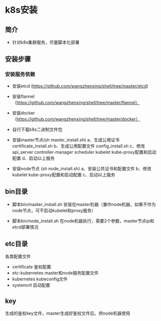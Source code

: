 # k8s安装

## 简介

- 针对k8s集群服务，尽量脚本化部署

## 安装步骤
### 安装服务依赖
- 安装etcd (https://github.com/wangzhenxing/shell/tree/master/etcd)
- 安装flannel（https://github.com/wangzhenxing/shell/tree/master/flannel）
- 安装docker（https://github.com/wangzhenxing/shell/tree/master/docker）

- 自行下载k8s二进制文件包
- 安装master节点(sh master_install.sh)
  a、生成公用证书 certificate_install.sh
  b、生成公用配置文件 config_install.sh
  c、修改api_server controller-manager scheduler kubelet kube-proxy配置和启动配置
  d、启动以上服务
- 安装node节点 (sh node_install.sh)
  a、安装公共证书和配置文件
  b、修改kubelet kube-proxy配置和启动配置
  c、启动以上服务


## bin目录
- 脚本bin/master_install.sh
安装在master机器（兼作node机器，如果不作为node节点，可不启动kubelet和proxy服务）


- 脚本bin/node_install.sh
在node机器执行，需要2个参数，master节点ip和etcd部署情况


## etc目录
各类配置文件
- certificate 鉴权配置
- etc-kubernetes master和node服务配置文件
- kubernetes kubeconfig文件
- systemctl 启动配置


## key
生成的鉴权key文件，master生成好鉴权文件后，供node机器使用
